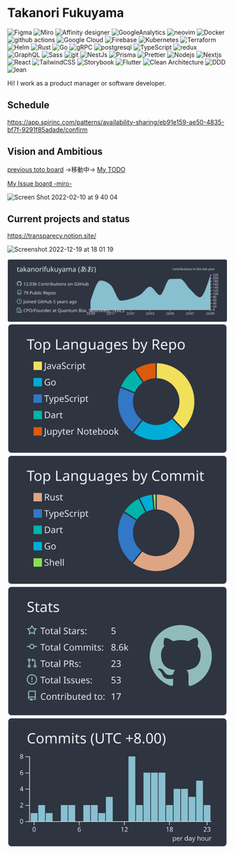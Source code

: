 # Takanori Fukuyama

<p>
  <img alt="Figma" src="https://img.shields.io/badge/-Figma-F24E1E?style=flat&logo=figma&logoColor=white" />
  <img alt="Miro" src="https://img.shields.io/badge/-Miro-jj050038?style=flat&logo=miro&logoColor=white" />
  <img alt="Affinity designer" src="https://img.shields.io/badge/-Affinity Designer-1B72BE?style=flat&logo=affinity-designer&logoColor=white" />
  <img alt="GoogleAnalytics" src="https://img.shields.io/badge/-Google analytics-E37400?style=flat&logo=google-analytics&logoColor=white" />
  <img alt="neovim" src="https://img.shields.io/badge/-Neovim-57A143?style=flat&logo=neovim&logoColor=white" />
  <img alt="Docker" src="https://img.shields.io/badge/-Docker-46a2f1?style=flat&logo=docker&logoColor=white" />
  <img alt="github actions" src="https://img.shields.io/badge/-Github_Actions-2088FF?style=flat&logo=github-actions&logoColor=white" />
  <img alt="Google Cloud" src="https://img.shields.io/badge/-Google_Cloud-1a73e8?style=flat&logo=google-cloud&logoColor=white" />
  <img alt="Firebase" src="https://img.shields.io/badge/-Firebase-FFCA28?style=flat&logo=firebase&logoColor=white" />
  <img alt="Kubernetes" src="https://img.shields.io/badge/-Kubernetes-326CE5?style=flat&logo=kubernetes&logoColor=white" />
  <img alt="Terraform" src="https://img.shields.io/badge/-Terraform-7B42BC?style=flat&logo=terraform&logoColor=white" />
  <img alt="Helm" src="https://img.shields.io/badge/-Helm-0F1689?style=flat&logo=helm&logoColor=white" />
  <img alt="Rust" src="https://img.shields.io/badge/-Rust-000000?style=flat&logo=rust&logoColor=white" />
  <img alt="Go" src="https://img.shields.io/badge/-Go-00ADD8?style=flat&logo=go&logoColor=white" />
  <img alt="gRPC" src="https://img.shields.io/badge/-gRPC-00ADD8?style=flat" />
  <img alt="postgresql" src="https://img.shields.io/badge/-PostgreSQL-4169E1?style=flat&logo=postgresql&logoColor=white" />
  <img alt="TypeScript" src="https://img.shields.io/badge/-TypeScript-007ACC?style=flat&logo=typescript&logoColor=white" />
  <img alt="redux" src="https://img.shields.io/badge/-Redux-764ABC?style=flat&logo=redux&logoColor=white" />
  <img alt="GraphQL" src="https://img.shields.io/badge/-GraphQL-E10098?style=flat&logo=graphql&logoColor=white" />
  <img alt="Sass" src="https://img.shields.io/badge/-Sass-CC6699?style=flat&logo=sass&logoColor=white" />
  <img alt="git" src="https://img.shields.io/badge/-Git-F05032?style=flat&logo=git&logoColor=white" />
  <img alt="NestJs" src="https://img.shields.io/badge/-NestJs-ea2845?style=flat&logo=nestjs&logoColor=white" />
  <img alt="Prisma" src="https://img.shields.io/badge/-Prisma-2D3748?style=flat&logo=prisma&logoColor=white" />
  <img alt="Prettier" src="https://img.shields.io/badge/-Prettier-F7B93E?style=flat&logo=prettier&logoColor=white" />
  <img alt="Nodejs" src="https://img.shields.io/badge/-Nodejs-43853d?style=flat&logo=Node.js&logoColor=white" />
  <img alt="Nextjs" src="https://img.shields.io/badge/-Next.js-000000?style=flat&logo=Next.js&logoColor=white" />
  <img alt="React" src="https://img.shields.io/badge/-React-45b8d8?style=flat&logo=react&logoColor=white" />
  <img alt="TailwindCSS" src="https://img.shields.io/badge/-Tailwind CSS-06B6D4?style=flat&logo=tailwind-css&logoColor=white" />
  <img alt="Storybook" src="https://img.shields.io/badge/-Storybook-FF4785?style=flat&logo=storybook&logoColor=white" />
  <img alt="Flutter" src="https://img.shields.io/badge/-Flutter-02569B?style=flat&logo=flutter&logoColor=white" />
  <img alt="Clean Architecture" src="https://img.shields.io/badge/-Clean architecture-000000?style=flat" />
  <img alt="DDD" src="https://img.shields.io/badge/-DDD-000000?style=flat" />
  <img alt="lean" src="https://img.shields.io/badge/-lean-000000?style=flat" />
</p>

Hi! I work as a product manager or software developer. 

## Schedule

https://app.spirinc.com/patterns/availability-sharing/eb91e159-ae50-4835-bf7f-9291f85adade/confirm

## Vision and Ambitious

[previous toto board](https://github.com/users/takanorifukuyama/projects/2?fullscreen=true) →移動中→
[My TODO](https://github.com/users/takanorifukuyama/projects/3/views/4)


[My Issue board -miro-](https://miro.com/app/board/o9J_lYA928k=/?invite_link_id=178981857028)

<img width="1130" alt="Screen Shot 2022-02-10 at 9 40 04" src="https://user-images.githubusercontent.com/43323776/153314772-9a370e2a-5f4a-477c-a319-d6b6eea448b7.png">



## Current projects and status

https://transparecy.notion.site/

<img width="1500" alt="Screenshot 2022-12-19 at 18 01 19" src="https://user-images.githubusercontent.com/43323776/208387625-d2376a22-d76b-4d29-95fd-547aa855df26.png">


[![](https://raw.githubusercontent.com/takanorifukuyama/takanorifukuyama/main/profile-summary-card-output/nord_dark/0-profile-details.svg)](https://github.com/vn7n24fzkq/github-profile-summary-cards)
[![](https://raw.githubusercontent.com/takanorifukuyama/takanorifukuyama/main/profile-summary-card-output/nord_dark/1-repos-per-language.svg)](https://github.com/vn7n24fzkq/github-profile-summary-cards) [![](https://raw.githubusercontent.com/takanorifukuyama/takanorifukuyama/main/profile-summary-card-output/nord_dark/2-most-commit-language.svg)](https://github.com/vn7n24fzkq/github-profile-summary-cards)
[![](https://raw.githubusercontent.com/takanorifukuyama/takanorifukuyama/main/profile-summary-card-output/nord_dark/3-stats.svg)](https://github.com/vn7n24fzkq/github-profile-summary-cards) [![](https://raw.githubusercontent.com/takanorifukuyama/takanorifukuyama/main/profile-summary-card-output/nord_dark/4-productive-time.svg)](https://github.com/vn7n24fzkq/github-profile-summary-cards)

